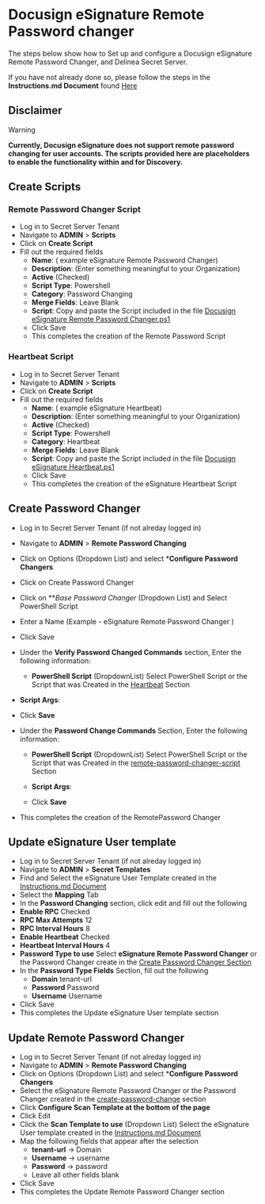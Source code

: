 # Docusign eSignature Remote Password changer

The steps below show how to Set up and configure a Docusign eSignature Remote Password Changer, and Delinea Secret Server. 

If you have not already done so, please follow the steps in the **Instructions.md Document** found [Here](../Instructions.md)

## Disclaimer
> [!WARNING]
> **Currently, Docusign eSignature does not support remote password changing for user accounts. The scripts provided here are placeholders to enable the functionality within and for Discovery.**


## Create Scripts

### Remote Password Changer Script

- Log in to Secret Server Tenant
- Navigate to **ADMIN** > **Scripts**
- Click on **Create Script**
- Fill out the required fields 
    - **Name**: ( example eSignature Remote Password Changer)
    - **Description**: (Enter something meaningful to your Organization)
    - **Active** (Checked)
    - **Script Type**: Powershell
    - **Category**: Password Changing
    - **Merge Fields**: Leave Blank
    - **Script**: Copy and paste the Script included in the file [Docusign eSignature Remote Password Changer.ps1](./eSignature%20RPC%20Placeholder.ps1)
    - Click Save
    - This completes the creation of the Remote Password Script

### Heartbeat Script

- Log in to Secret Server Tenant
- Navigate to **ADMIN** > **Scripts**
- Click on **Create Script**
- Fill out the required fields 
    - **Name**: ( example eSignature Heartbeat)
    - **Description**: (Enter something meaningful to your Organization)
    - **Active** (Checked)
    - **Script Type**: Powershell
    - **Category**: Heartbeat
    - **Merge Fields**: Leave Blank
    - **Script**: Copy and paste the Script included in the file [Docusign eSignature Heartbeat.ps1](./eSignature%20Heartbeat%20Placeholder.ps1)
    - Click Save
    - This completes the creation of the eSignature Heartbeat Script

## Create Password Changer

- Log in to Secret Server Tenant (if not alreday logged in)
- Navigate to **ADMIN** > **Remote Password Changing**
- Click on Options (Dropdown List) and select ***Configure Password Changers**
- Click on Create Password Changer
- Click on ***Base Password Changer* (Dropdown List) and Select PowerShell Script
- Enter a Name (Example - eSignature Remote Password Changer )
- Click Save
 - Under the **Verify Password Changed Commands** section, Enter the following information:
   - **PowerShell Script**  (DropdownList) Select PowerShell Script or the Script that was Created in the [Heartbeat](#heartbeat-script)	Section  

  - **Script Args**: ``` ```
  - Click	**Save**

- Under the **Password Change Commands** Section, Enter the following information:
  - **PowerShell Script**  (DropdownList) Select PowerShell Script or the Script that was Created in the [remote-password-changer-script](#remote-password-changer-script)	Section  
 
  - **Script Args**: ``` ```
  - Click	**Save**
- This completes the creation of the RemotePassword Changer

## Update eSignature User template

- Log in to Secret Server Tenant (if not alreday logged in)
- Navigate to **ADMIN** > **Secret Templates**
- Find and Select the eSignature User Template created in the [Instructions.md Document](../Instructions.md)
 - Select the **Mapping** Tab 
 - In the **Password Changing** section, click edit and fill out the following
  - **Enable RPC** Checked
  - **RPC Max Attempts** 12
  - **RPC Interval Hours** 8
  - **Enable Heartbeat** Checked
  - **Heartbeat Interval Hours** 4
  - **Password Type to use** Select **eSignature Remote Password Changer** or the Password Changer create in the [Create Password Changer Section](#create-password-changer)
- In the **Password Type Fields** Section, fill out the following
  - **Domain** tenant-url
  - **Password** Password
  - **Username** Username
- Click Save
- This completes the Update eSignature User template section

## Update Remote Password Changer

- Log in to Secret Server Tenant (if not alreday logged in)
- Navigate to **ADMIN** > **Remote Password Changing**
- Click on Options (Dropdown List) and select ***Configure Password Changers**
- Select the eSignature Remote Password Changer or the Password Changer created in the [create-password-change](#create-password-changer) section
- Click **Configure Scan Template at the bottom of the page**
- Click Edit
- Click the **Scan Template to use** (Dropdown List) Select the eSignature User template created in the [Instructions.md Document](../Instructions.md)
- Map the following fields that appear after the selection
  - **tenant-url** -> Domain
  - **Username** -> username
  - **Password** -> password
  - Leave all other fields blank
- Click Save
- This completes the Update Remote Password Changer section